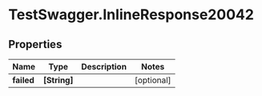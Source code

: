 # TestSwagger.InlineResponse20042

## Properties

Name | Type | Description | Notes
------------ | ------------- | ------------- | -------------
**failed** | **[String]** |  | [optional] 


